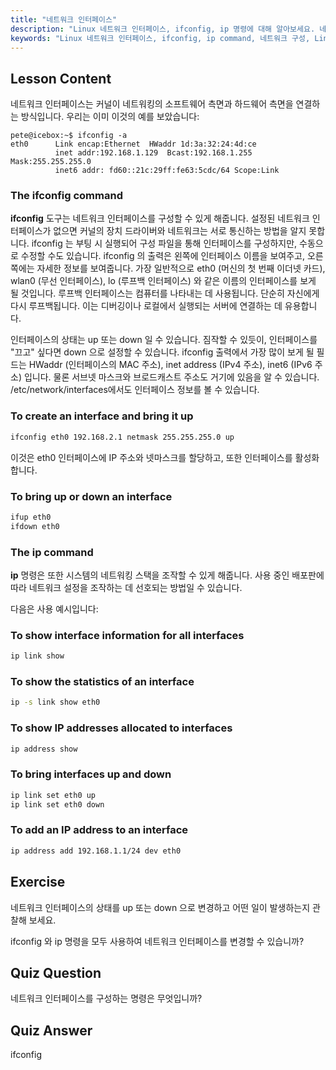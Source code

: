 ```yaml
---
title: "네트워크 인터페이스"
description: "Linux 네트워크 인터페이스, ifconfig, ip 명령에 대해 알아보세요. 네트워크 설정을 구성하고 관리하는 방법을 이해하세요. Linux 네트워킹 여정을 시작하세요!"
keywords: "Linux 네트워크 인터페이스, ifconfig, ip command, 네트워크 구성, Linux 네트워킹, 초보자, 튜토리얼, 가이드"
---
```


## Lesson Content

네트워크 인터페이스는 커널이 네트워킹의 소프트웨어 측면과 하드웨어 측면을 연결하는 방식입니다. 우리는 이미 이것의 예를 보았습니다:

```plaintext
pete@icebox:~$ ifconfig -a
eth0      Link encap:Ethernet  HWaddr 1d:3a:32:24:4d:ce
          inet addr:192.168.1.129  Bcast:192.168.1.255  Mask:255.255.255.0
          inet6 addr: fd60::21c:29ff:fe63:5cdc/64 Scope:Link
```

### The ifconfig command

**ifconfig** 도구는 네트워크 인터페이스를 구성할 수 있게 해줍니다. 설정된 네트워크 인터페이스가 없으면 커널의 장치 드라이버와 네트워크는 서로 통신하는 방법을 알지 못합니다. ifconfig 는 부팅 시 실행되어 구성 파일을 통해 인터페이스를 구성하지만, 수동으로 수정할 수도 있습니다. ifconfig 의 출력은 왼쪽에 인터페이스 이름을 보여주고, 오른쪽에는 자세한 정보를 보여줍니다. 가장 일반적으로 eth0 (머신의 첫 번째 이더넷 카드), wlan0 (무선 인터페이스), lo (루프백 인터페이스) 와 같은 이름의 인터페이스를 보게 될 것입니다. 루프백 인터페이스는 컴퓨터를 나타내는 데 사용됩니다. 단순히 자신에게 다시 루프백됩니다. 이는 디버깅이나 로컬에서 실행되는 서버에 연결하는 데 유용합니다.

인터페이스의 상태는 up 또는 down 일 수 있습니다. 짐작할 수 있듯이, 인터페이스를 "끄고" 싶다면 down 으로 설정할 수 있습니다. ifconfig 출력에서 가장 많이 보게 될 필드는 HWaddr (인터페이스의 MAC 주소), inet address (IPv4 주소), inet6 (IPv6 주소) 입니다. 물론 서브넷 마스크와 브로드캐스트 주소도 거기에 있음을 알 수 있습니다. /etc/network/interfaces에서도 인터페이스 정보를 볼 수 있습니다.

### To create an interface and bring it up

```bash
ifconfig eth0 192.168.2.1 netmask 255.255.255.0 up
```

이것은 eth0 인터페이스에 IP 주소와 넷마스크를 할당하고, 또한 인터페이스를 활성화합니다.

### To bring up or down an interface

```bash
ifup eth0
ifdown eth0
```

### The ip command

**ip** 명령은 또한 시스템의 네트워킹 스택을 조작할 수 있게 해줍니다. 사용 중인 배포판에 따라 네트워크 설정을 조작하는 데 선호되는 방법일 수 있습니다.

다음은 사용 예시입니다:

### To show interface information for all interfaces

```bash
ip link show
```

### To show the statistics of an interface

```bash
ip -s link show eth0
```

### To show IP addresses allocated to interfaces

```bash
ip address show
```

### To bring interfaces up and down

```bash
ip link set eth0 up
ip link set eth0 down
```

### To add an IP address to an interface

```bash
ip address add 192.168.1.1/24 dev eth0
```

## Exercise

네트워크 인터페이스의 상태를 up 또는 down 으로 변경하고 어떤 일이 발생하는지 관찰해 보세요.

ifconfig 와 ip 명령을 모두 사용하여 네트워크 인터페이스를 변경할 수 있습니까?

## Quiz Question

네트워크 인터페이스를 구성하는 명령은 무엇입니까?

## Quiz Answer

ifconfig
